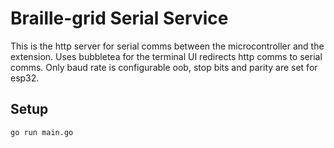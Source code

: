# Braille-grid Serial Service
This is the http server for serial comms between the microcontroller and the extension.
Uses bubbletea for the terminal UI redirects http comms to serial comms.
Only baud rate is configurable oob, stop bits and parity are set for esp32.


## Setup

```bash
go run main.go
```

